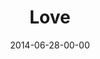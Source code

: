 ---
layout: message
category: message
series: "Meaning"
title: "Love"
date: 2014-06-28-00-00
message_id: 870
sc-permalink-url: "http://soundcloud.com/crdschurch/love"
audio: "http://s3.amazonaws.com/crossroads-media/messages/audio/meaning_04.mp3"
audio-duration: ":"
program: "http://s3.amazonaws.com/crossroads-media/documents/06_28-29_14Program2a.pdf"
description: "Chuck Mingo talks about the true meaning of the word love."
video: "http://s3.amazonaws.com/crossroads-media/messages/video/meaning_04.mp4"
video-duration: ":"
yt-embed-url: "//www.youtube.com/embed/NqjyD-2ZKLo"
video-image: "http://s3.amazonaws.com/crossroads-media/images/meaning_04_still.jpg"
tag: 
 - love
 - crossroads
 - crossroads-church
 - mingo
 - meaning
 - program
 - chuck-mingo
explicit: false
---